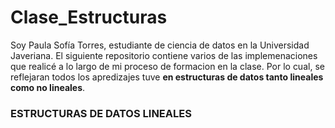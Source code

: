 # Clase_Estructuras
Soy Paula Sofía Torres, estudiante de ciencia de datos en la Universidad Javeriana.
El siguiente repositorio contiene varios de las implemenaciones que realicé a lo largo de mi proceso de formacion en la clase. Por lo cual, se reflejaran todos los apredizajes 
tuve **en estructuras de datos tanto lineales como no lineales**.

### ESTRUCTURAS DE DATOS LINEALES
